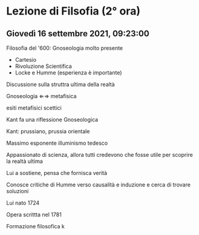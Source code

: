 # Lezione di Filsofia (2° ora) 
## Giovedì 16 settembre 2021, 09:23:00

Filosofia del '600: Gnoseologia molto presente

* Cartesio
* Rivoluzione Scientifica
* Locke e Humme (esperienza è  importante)

Discussione sulla struttra ultima della realtà

Gnoseologia ⇐⇒ metafisica

esiti metafisici scettici

Kant fa una riflessione Gnoseologica

Kant: prussiano, prussia orientale

Massimo esponente illuminismo tedesco

Appassionato di scienza, allora tutti credevono che  fosse utile per scoprire la realtà ultima

Lui a sostiene, pensa che fornisca verità

Conosce critiche di Humme verso causalità e induzione e cerca di trovare soluzioni

Lui nato 1724


Opera scrittta nel 1781

Formazione filosofica
 k
<!--stackedit_data:
eyJoaXN0b3J5IjpbLTEzNDg4MDIwNywtOTMyMDE4MTQ4XX0=
-->